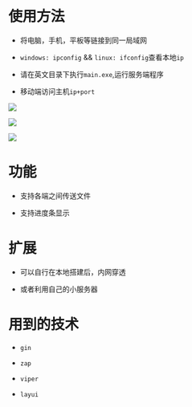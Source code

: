 # 使用方法

- 将电脑，手机，平板等链接到同一局域网

- `windows: ipconfig` && `linux: ifconfig`查看本地`ip`

- 请在英文目录下执行`main.exe`,运行服务端程序

- 移动端访问主机`ip+port`

![](https://image.devilwst.top/imgs/2022/04/bebdf86cf3d2ab7b.png)

![](https://image.devilwst.top/imgs/2022/04/a22717fdfb715cce.png)

![](https://image.devilwst.top/imgs/2022/04/66436f000d7010d8.jpg)

# 功能

- 支持各端之间传送文件

- 支持进度条显示

# 扩展

- 可以自行在本地搭建后，内网穿透

- 或者利用自己的小服务器

# 用到的技术

* `gin`

* `zap`

* `viper`

* `layui`

